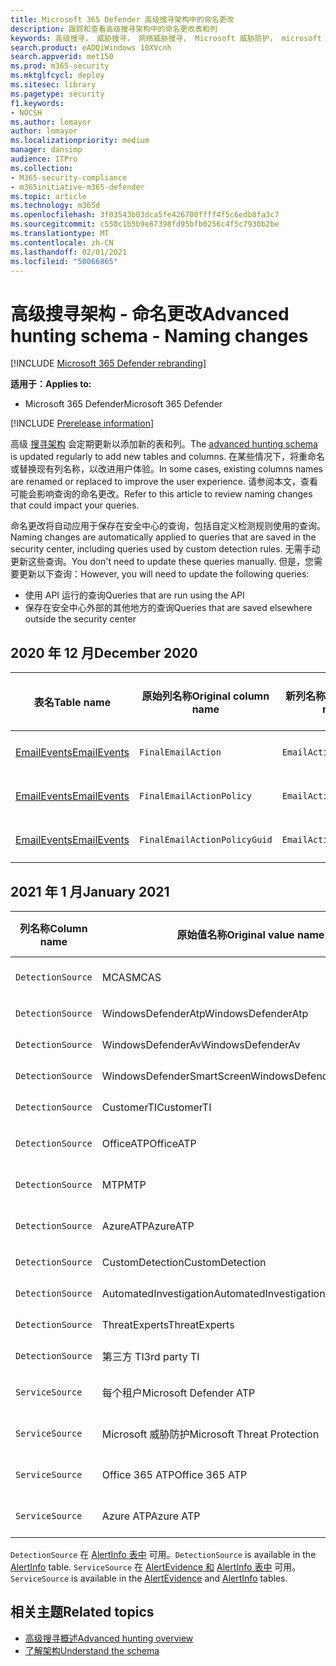 ```yaml
---
title: Microsoft 365 Defender 高级搜寻架构中的命名更改
description: 跟踪和查看高级搜寻架构中的命名更改表和列
keywords: 高级搜寻， 威胁搜寻， 网络威胁搜寻， Microsoft 威胁防护， microsoft 365， mtp， m365， 搜索， 查询， 遥测， 架构参考， kusto， 表， 数据， 命名更改， 重命名， Microsoft 威胁防护
search.product: eADQiWindows 10XVcnh
search.appverid: met150
ms.prod: m365-security
ms.mktglfcycl: deploy
ms.sitesec: library
ms.pagetype: security
f1.keywords:
- NOCSH
ms.author: lomayor
author: lomayor
ms.localizationpriority: medium
manager: dansimp
audience: ITPro
ms.collection:
- M365-security-compliance
- m365initiative-m365-defender
ms.topic: article
ms.technology: m365d
ms.openlocfilehash: 3f03543b03dca5fe426700ffff4f5c6edb8fa3c7
ms.sourcegitcommit: c550c1b5b9e67398fd95bfb0256c4f5c7930b2be
ms.translationtype: MT
ms.contentlocale: zh-CN
ms.lasthandoff: 02/01/2021
ms.locfileid: "50066865"
---
```

# <a name="advanced-hunting-schema---naming-changes"></a><span data-ttu-id="7b2df-104">高级搜寻架构 - 命名更改</span><span class="sxs-lookup"><span data-stu-id="7b2df-104">Advanced hunting schema - Naming changes</span></span>

[!INCLUDE [Microsoft 365 Defender rebranding](../includes/microsoft-defender.md)]


<span data-ttu-id="7b2df-105">**适用于：**</span><span class="sxs-lookup"><span data-stu-id="7b2df-105">**Applies to:**</span></span>
- <span data-ttu-id="7b2df-106">Microsoft 365 Defender</span><span class="sxs-lookup"><span data-stu-id="7b2df-106">Microsoft 365 Defender</span></span>

[!INCLUDE [Prerelease information](../includes/prerelease.md)]

<span data-ttu-id="7b2df-107">高级 [搜寻架构](advanced-hunting-schema-tables.md) 会定期更新以添加新的表和列。</span><span class="sxs-lookup"><span data-stu-id="7b2df-107">The [advanced hunting schema](advanced-hunting-schema-tables.md) is updated regularly to add new tables and columns.</span></span> <span data-ttu-id="7b2df-108">在某些情况下，将重命名或替换现有列名称，以改进用户体验。</span><span class="sxs-lookup"><span data-stu-id="7b2df-108">In some cases, existing columns names are renamed or replaced to improve the user experience.</span></span> <span data-ttu-id="7b2df-109">请参阅本文，查看可能会影响查询的命名更改。</span><span class="sxs-lookup"><span data-stu-id="7b2df-109">Refer to this article to review naming changes that could impact your queries.</span></span>

<span data-ttu-id="7b2df-110">命名更改将自动应用于保存在安全中心的查询，包括自定义检测规则使用的查询。</span><span class="sxs-lookup"><span data-stu-id="7b2df-110">Naming changes are automatically applied to queries that are saved in the security center, including queries used by custom detection rules.</span></span> <span data-ttu-id="7b2df-111">无需手动更新这些查询。</span><span class="sxs-lookup"><span data-stu-id="7b2df-111">You don't need to update these queries manually.</span></span> <span data-ttu-id="7b2df-112">但是，您需要更新以下查询：</span><span class="sxs-lookup"><span data-stu-id="7b2df-112">However, you will need to update the following queries:</span></span>
- <span data-ttu-id="7b2df-113">使用 API 运行的查询</span><span class="sxs-lookup"><span data-stu-id="7b2df-113">Queries that are run using the API</span></span>
- <span data-ttu-id="7b2df-114">保存在安全中心外部的其他地方的查询</span><span class="sxs-lookup"><span data-stu-id="7b2df-114">Queries that are saved elsewhere outside the security center</span></span>

## <a name="december-2020"></a><span data-ttu-id="7b2df-115">2020 年 12 月</span><span class="sxs-lookup"><span data-stu-id="7b2df-115">December 2020</span></span>

| <span data-ttu-id="7b2df-116">表名</span><span class="sxs-lookup"><span data-stu-id="7b2df-116">Table name</span></span> | <span data-ttu-id="7b2df-117">原始列名称</span><span class="sxs-lookup"><span data-stu-id="7b2df-117">Original column name</span></span> | <span data-ttu-id="7b2df-118">新列名称</span><span class="sxs-lookup"><span data-stu-id="7b2df-118">New column name</span></span> | <span data-ttu-id="7b2df-119">更改原因</span><span class="sxs-lookup"><span data-stu-id="7b2df-119">Reason for change</span></span>
|--|--|--|--|
| [<span data-ttu-id="7b2df-120">EmailEvents</span><span class="sxs-lookup"><span data-stu-id="7b2df-120">EmailEvents</span></span>](advanced-hunting-emailevents-table.md) | `FinalEmailAction` | `EmailAction` | <span data-ttu-id="7b2df-121">客户反馈</span><span class="sxs-lookup"><span data-stu-id="7b2df-121">Customer feedback</span></span> |
| [<span data-ttu-id="7b2df-122">EmailEvents</span><span class="sxs-lookup"><span data-stu-id="7b2df-122">EmailEvents</span></span>](advanced-hunting-emailevents-table.md) | `FinalEmailActionPolicy` | `EmailActionPolicy` | <span data-ttu-id="7b2df-123">客户反馈</span><span class="sxs-lookup"><span data-stu-id="7b2df-123">Customer feedback</span></span> |
| [<span data-ttu-id="7b2df-124">EmailEvents</span><span class="sxs-lookup"><span data-stu-id="7b2df-124">EmailEvents</span></span>](advanced-hunting-emailevents-table.md) | `FinalEmailActionPolicyGuid` | `EmailActionPolicyGuid` | <span data-ttu-id="7b2df-125">客户反馈</span><span class="sxs-lookup"><span data-stu-id="7b2df-125">Customer feedback</span></span> |

## <a name="january-2021"></a><span data-ttu-id="7b2df-126">2021 年 1 月</span><span class="sxs-lookup"><span data-stu-id="7b2df-126">January 2021</span></span>

| <span data-ttu-id="7b2df-127">列名称</span><span class="sxs-lookup"><span data-stu-id="7b2df-127">Column name</span></span> | <span data-ttu-id="7b2df-128">原始值名称</span><span class="sxs-lookup"><span data-stu-id="7b2df-128">Original value name</span></span> | <span data-ttu-id="7b2df-129">新值名称</span><span class="sxs-lookup"><span data-stu-id="7b2df-129">New value name</span></span> | <span data-ttu-id="7b2df-130">更改原因</span><span class="sxs-lookup"><span data-stu-id="7b2df-130">Reason for change</span></span>
|--|--|--|--|
| `DetectionSource` | <span data-ttu-id="7b2df-131">MCAS</span><span class="sxs-lookup"><span data-stu-id="7b2df-131">MCAS</span></span> |    <span data-ttu-id="7b2df-132">Microsoft Cloud App Security</span><span class="sxs-lookup"><span data-stu-id="7b2df-132">Microsoft Cloud App Security</span></span> | <span data-ttu-id="7b2df-133">重新品牌</span><span class="sxs-lookup"><span data-stu-id="7b2df-133">Rebranding</span></span> |
| `DetectionSource` | <span data-ttu-id="7b2df-134">WindowsDefenderAtp</span><span class="sxs-lookup"><span data-stu-id="7b2df-134">WindowsDefenderAtp</span></span>|   <span data-ttu-id="7b2df-135">EDR</span><span class="sxs-lookup"><span data-stu-id="7b2df-135">EDR</span></span>| <span data-ttu-id="7b2df-136">重新品牌</span><span class="sxs-lookup"><span data-stu-id="7b2df-136">Rebranding</span></span> |
| `DetectionSource` | <span data-ttu-id="7b2df-137">WindowsDefenderAv</span><span class="sxs-lookup"><span data-stu-id="7b2df-137">WindowsDefenderAv</span></span> | <span data-ttu-id="7b2df-138">防病毒</span><span class="sxs-lookup"><span data-stu-id="7b2df-138">Antivirus</span></span> | <span data-ttu-id="7b2df-139">重新品牌</span><span class="sxs-lookup"><span data-stu-id="7b2df-139">Rebranding</span></span> |
| `DetectionSource` | <span data-ttu-id="7b2df-140">WindowsDefenderSmartScreen</span><span class="sxs-lookup"><span data-stu-id="7b2df-140">WindowsDefenderSmartScreen</span></span> |  <span data-ttu-id="7b2df-141">SmartScreen</span><span class="sxs-lookup"><span data-stu-id="7b2df-141">SmartScreen</span></span> | <span data-ttu-id="7b2df-142">重新品牌</span><span class="sxs-lookup"><span data-stu-id="7b2df-142">Rebranding</span></span> |
| `DetectionSource` | <span data-ttu-id="7b2df-143">CustomerTI</span><span class="sxs-lookup"><span data-stu-id="7b2df-143">CustomerTI</span></span> |  <span data-ttu-id="7b2df-144">自定义 TI</span><span class="sxs-lookup"><span data-stu-id="7b2df-144">Custom TI</span></span> | <span data-ttu-id="7b2df-145">重新品牌</span><span class="sxs-lookup"><span data-stu-id="7b2df-145">Rebranding</span></span> |
| `DetectionSource` | <span data-ttu-id="7b2df-146">OfficeATP</span><span class="sxs-lookup"><span data-stu-id="7b2df-146">OfficeATP</span></span> | <span data-ttu-id="7b2df-147">Microsoft Defender for Office 365</span><span class="sxs-lookup"><span data-stu-id="7b2df-147">Microsoft Defender for Office 365</span></span> | <span data-ttu-id="7b2df-148">重新品牌</span><span class="sxs-lookup"><span data-stu-id="7b2df-148">Rebranding</span></span> |
| `DetectionSource` | <span data-ttu-id="7b2df-149">MTP</span><span class="sxs-lookup"><span data-stu-id="7b2df-149">MTP</span></span>   | <span data-ttu-id="7b2df-150">Microsoft 365 Defender</span><span class="sxs-lookup"><span data-stu-id="7b2df-150">Microsoft 365 Defender</span></span> | <span data-ttu-id="7b2df-151">重新品牌</span><span class="sxs-lookup"><span data-stu-id="7b2df-151">Rebranding</span></span> |
| `DetectionSource` | <span data-ttu-id="7b2df-152">AzureATP</span><span class="sxs-lookup"><span data-stu-id="7b2df-152">AzureATP</span></span> |    <span data-ttu-id="7b2df-153">Microsoft Defender for Identity</span><span class="sxs-lookup"><span data-stu-id="7b2df-153">Microsoft Defender for Identity</span></span> | <span data-ttu-id="7b2df-154">重新品牌</span><span class="sxs-lookup"><span data-stu-id="7b2df-154">Rebranding</span></span> |
| `DetectionSource` | <span data-ttu-id="7b2df-155">CustomDetection</span><span class="sxs-lookup"><span data-stu-id="7b2df-155">CustomDetection</span></span>   | <span data-ttu-id="7b2df-156">自定义检测</span><span class="sxs-lookup"><span data-stu-id="7b2df-156">Custom detection</span></span> | <span data-ttu-id="7b2df-157">重新品牌</span><span class="sxs-lookup"><span data-stu-id="7b2df-157">Rebranding</span></span> |
| `DetectionSource` | <span data-ttu-id="7b2df-158">AutomatedInvestigation</span><span class="sxs-lookup"><span data-stu-id="7b2df-158">AutomatedInvestigation</span></span> |<span data-ttu-id="7b2df-159">自动调查</span><span class="sxs-lookup"><span data-stu-id="7b2df-159">Automated investigation</span></span> | <span data-ttu-id="7b2df-160">重新品牌</span><span class="sxs-lookup"><span data-stu-id="7b2df-160">Rebranding</span></span> |
| `DetectionSource` | <span data-ttu-id="7b2df-161">ThreatExperts</span><span class="sxs-lookup"><span data-stu-id="7b2df-161">ThreatExperts</span></span> | <span data-ttu-id="7b2df-162">Microsoft 威胁专家</span><span class="sxs-lookup"><span data-stu-id="7b2df-162">Microsoft Threat Experts</span></span> | <span data-ttu-id="7b2df-163">重新品牌</span><span class="sxs-lookup"><span data-stu-id="7b2df-163">Rebranding</span></span> |
| `DetectionSource` | <span data-ttu-id="7b2df-164">第三方 TI</span><span class="sxs-lookup"><span data-stu-id="7b2df-164">3rd party TI</span></span> | <span data-ttu-id="7b2df-165">第三方传感器</span><span class="sxs-lookup"><span data-stu-id="7b2df-165">3rd Party sensors</span></span> | <span data-ttu-id="7b2df-166">重新品牌</span><span class="sxs-lookup"><span data-stu-id="7b2df-166">Rebranding</span></span> |
| `ServiceSource` | <span data-ttu-id="7b2df-167">每个租户</span><span class="sxs-lookup"><span data-stu-id="7b2df-167">Microsoft Defender ATP</span></span>| <span data-ttu-id="7b2df-168">Microsoft Defender for Endpoint</span><span class="sxs-lookup"><span data-stu-id="7b2df-168">Microsoft Defender for Endpoint</span></span> | <span data-ttu-id="7b2df-169">重新品牌</span><span class="sxs-lookup"><span data-stu-id="7b2df-169">Rebranding</span></span> |
|`ServiceSource` |<span data-ttu-id="7b2df-170">Microsoft 威胁防护</span><span class="sxs-lookup"><span data-stu-id="7b2df-170">Microsoft Threat Protection</span></span>   | <span data-ttu-id="7b2df-171">Microsoft 365 Defender</span><span class="sxs-lookup"><span data-stu-id="7b2df-171">Microsoft 365 Defender</span></span> | <span data-ttu-id="7b2df-172">重新品牌</span><span class="sxs-lookup"><span data-stu-id="7b2df-172">Rebranding</span></span> |
| `ServiceSource` | <span data-ttu-id="7b2df-173">Office 365 ATP</span><span class="sxs-lookup"><span data-stu-id="7b2df-173">Office 365 ATP</span></span>  |<span data-ttu-id="7b2df-174">Microsoft Defender for Office 365</span><span class="sxs-lookup"><span data-stu-id="7b2df-174">Microsoft Defender for Office 365</span></span> | <span data-ttu-id="7b2df-175">重新品牌</span><span class="sxs-lookup"><span data-stu-id="7b2df-175">Rebranding</span></span> |
| `ServiceSource` |<span data-ttu-id="7b2df-176">Azure ATP</span><span class="sxs-lookup"><span data-stu-id="7b2df-176">Azure ATP</span></span>    |<span data-ttu-id="7b2df-177">Microsoft Defender for Identity</span><span class="sxs-lookup"><span data-stu-id="7b2df-177">Microsoft Defender for Identity</span></span> | <span data-ttu-id="7b2df-178">重新品牌</span><span class="sxs-lookup"><span data-stu-id="7b2df-178">Rebranding</span></span> |

<span data-ttu-id="7b2df-179">`DetectionSource` 在 [AlertInfo 表中](advanced-hunting-alertinfo-table.md) 可用。</span><span class="sxs-lookup"><span data-stu-id="7b2df-179">`DetectionSource` is available in the [AlertInfo](advanced-hunting-alertinfo-table.md) table.</span></span> <span data-ttu-id="7b2df-180">`ServiceSource` 在 [AlertEvidence 和](advanced-hunting-alertevidence-table.md) [AlertInfo 表中](advanced-hunting-alertinfo-table.md) 可用。</span><span class="sxs-lookup"><span data-stu-id="7b2df-180">`ServiceSource` is available in the [AlertEvidence](advanced-hunting-alertevidence-table.md) and [AlertInfo](advanced-hunting-alertinfo-table.md) tables.</span></span> 
## <a name="related-topics"></a><span data-ttu-id="7b2df-181">相关主题</span><span class="sxs-lookup"><span data-stu-id="7b2df-181">Related topics</span></span>
- [<span data-ttu-id="7b2df-182">高级搜寻概述</span><span class="sxs-lookup"><span data-stu-id="7b2df-182">Advanced hunting overview</span></span>](advanced-hunting-overview.md)
- [<span data-ttu-id="7b2df-183">了解架构</span><span class="sxs-lookup"><span data-stu-id="7b2df-183">Understand the schema</span></span>](advanced-hunting-schema-tables.md)